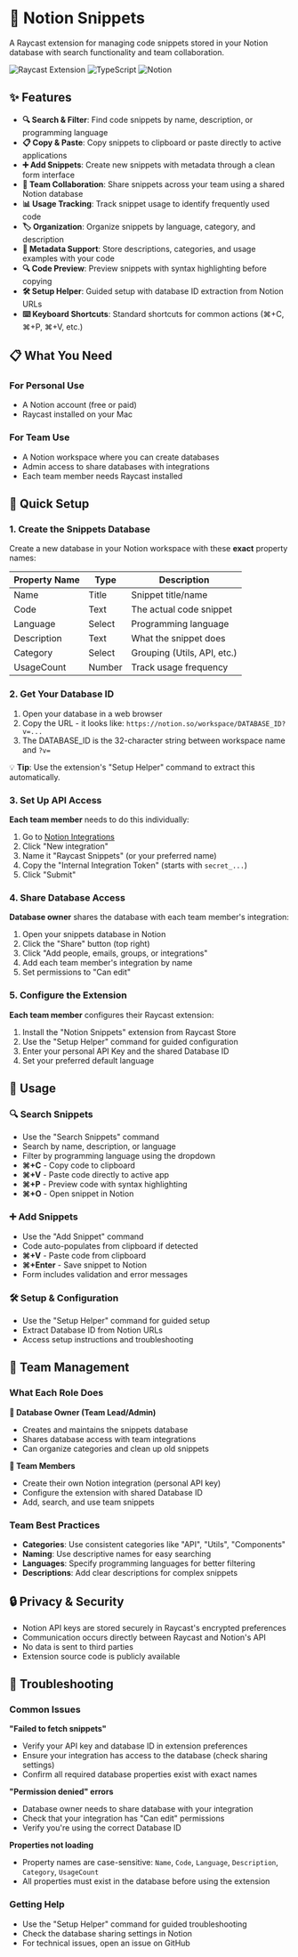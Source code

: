 # 📝 Notion Snippets

A Raycast extension for managing code snippets stored in your Notion database with search functionality and team collaboration.

![Raycast Extension](https://img.shields.io/badge/Raycast-Extension-red)
![TypeScript](https://img.shields.io/badge/TypeScript-007ACC?logo=typescript&logoColor=white)
![Notion](https://img.shields.io/badge/Notion-000000?logo=notion&logoColor=white)

## ✨ Features

- **🔍 Search & Filter**: Find code snippets by name, description, or programming language
- **📋 Copy & Paste**: Copy snippets to clipboard or paste directly to active applications  
- **➕ Add Snippets**: Create new snippets with metadata through a clean form interface
- **👥 Team Collaboration**: Share snippets across your team using a shared Notion database
- **📊 Usage Tracking**: Track snippet usage to identify frequently used code
- **🏷️ Organization**: Organize snippets by language, category, and description
- **📝 Metadata Support**: Store descriptions, categories, and usage examples with your code
- **🔍 Code Preview**: Preview snippets with syntax highlighting before copying
- **🛠️ Setup Helper**: Guided setup with database ID extraction from Notion URLs
- **⌨️ Keyboard Shortcuts**: Standard shortcuts for common actions (⌘+C, ⌘+P, ⌘+V, etc.)

## 📋 What You Need

### For Personal Use
- A Notion account (free or paid)
- Raycast installed on your Mac

### For Team Use
- A Notion workspace where you can create databases
- Admin access to share databases with integrations
- Each team member needs Raycast installed

## 🚀 Quick Setup

### 1. Create the Snippets Database

Create a new database in your Notion workspace with these **exact** property names:

| Property Name | Type | Description |
|---------------|------|-------------|
| Name | Title | Snippet title/name |
| Code | Text | The actual code snippet |
| Language | Select | Programming language |
| Description | Text | What the snippet does |
| Category | Select | Grouping (Utils, API, etc.) |
| UsageCount | Number | Track usage frequency |

### 2. Get Your Database ID

1. Open your database in a web browser
2. Copy the URL - it looks like: `https://notion.so/workspace/DATABASE_ID?v=...`
3. The DATABASE_ID is the 32-character string between workspace name and `?v=`

💡 **Tip**: Use the extension's "Setup Helper" command to extract this automatically.

### 3. Set Up API Access

**Each team member** needs to do this individually:

1. Go to [Notion Integrations](https://www.notion.com/my-integrations)
2. Click "New integration"
3. Name it "Raycast Snippets" (or your preferred name)
4. Copy the "Internal Integration Token" (starts with `secret_...`)
5. Click "Submit"

### 4. Share Database Access

**Database owner** shares the database with each team member's integration:

1. Open your snippets database in Notion
2. Click the "Share" button (top right)
3. Click "Add people, emails, groups, or integrations"
4. Add each team member's integration by name
5. Set permissions to "Can edit"

### 5. Configure the Extension

**Each team member** configures their Raycast extension:

1. Install the "Notion Snippets" extension from Raycast Store
2. Use the "Setup Helper" command for guided configuration
3. Enter your personal API Key and the shared Database ID
4. Set your preferred default language

## 📖 Usage

### 🔍 Search Snippets
- Use the "Search Snippets" command
- Search by name, description, or language
- Filter by programming language using the dropdown
- **⌘+C** - Copy code to clipboard
- **⌘+V** - Paste code directly to active app  
- **⌘+P** - Preview code with syntax highlighting
- **⌘+O** - Open snippet in Notion

### ➕ Add Snippets  
- Use the "Add Snippet" command
- Code auto-populates from clipboard if detected
- **⌘+V** - Paste code from clipboard
- **⌘+Enter** - Save snippet to Notion
- Form includes validation and error messages

### 🛠️ Setup & Configuration
- Use the "Setup Helper" command for guided setup
- Extract Database ID from Notion URLs
- Access setup instructions and troubleshooting

## 👥 Team Management

### What Each Role Does

**🏢 Database Owner (Team Lead/Admin)**
- Creates and maintains the snippets database
- Shares database access with team integrations
- Can organize categories and clean up old snippets

**👤 Team Members**
- Create their own Notion integration (personal API key)
- Configure the extension with shared Database ID
- Add, search, and use team snippets

### Team Best Practices

- **Categories**: Use consistent categories like "API", "Utils", "Components"
- **Naming**: Use descriptive names for easy searching
- **Languages**: Specify programming languages for better filtering
- **Descriptions**: Add clear descriptions for complex snippets

## 🔒 Privacy & Security

- Notion API keys are stored securely in Raycast's encrypted preferences
- Communication occurs directly between Raycast and Notion's API
- No data is sent to third parties
- Extension source code is publicly available

## 🔧 Troubleshooting

### Common Issues

**"Failed to fetch snippets"**
- Verify your API key and database ID in extension preferences
- Ensure your integration has access to the database (check sharing settings)
- Confirm all required database properties exist with exact names

**"Permission denied" errors**
- Database owner needs to share database with your integration
- Check that your integration has "Can edit" permissions
- Verify you're using the correct Database ID

**Properties not loading**
- Property names are case-sensitive: `Name`, `Code`, `Language`, `Description`, `Category`, `UsageCount`
- All properties must exist in the database before using the extension

### Getting Help

- Use the "Setup Helper" command for guided troubleshooting
- Check the database sharing settings in Notion
- For technical issues, open an issue on GitHub
